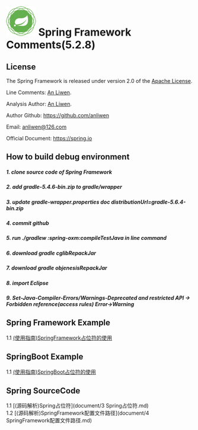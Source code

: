 # <img src="src/docs/asciidoc/images/spring-framework.png" width="80" height="80"> Spring Framework Comments(5.2.8)


## License

The Spring Framework is released under version 2.0 of the [Apache License](https://www.apache.org/licenses/LICENSE-2.0).  

Line Comments: [An Liwen](https://github.com/anliwen/spring-framework-5.2.8.RELEASE).  

Analysis Author: [An Liwen](https://github.com/anliwen/spring-framework-5.2.8.RELEASE).  

Author Github: https://github.com/anliwen

Email: anliwen@126.com

Official Document: https://spring.io


## How to build debug environment
##### 1. clone source code of Spring Framework
##### 2. add gradle-5.4.6-bin.zip to gradle/wrapper
##### 3. update gradle-wrapper.properties doc distributionUrl=gradle-5.6.4-bin.zip
##### 4. commit github
##### 5. run ./gradlew :spring-oxm:compileTestJava in line command
##### 6. download gradle cglibRepackJar
##### 7. download gradle objenesisRepackJar
##### 8. import Eclipse
##### 9. Set-Java-Compiler-Errors/Warnings-Deprecated and restricted API -> Forbidden reference(access rules) Error->Warning


## Spring Framework Example
1.1 [(使用指南)SpringFramework占位符的使用](https://www.yuque.com/an.king/spring/povgtg) 
 
## SpringBoot Example
1.1 [(使用指南)SpringBoot占位符的使用](https://www.yuque.com/an.king/spring/shvl0o) 

## Spring SourceCode
1.1 [(源码解析)Spring占位符](document/3 Spring占位符.md)  
1.2 [(源码解析)SpringFramework配置文件路径](document/4 SpringFramework配置文件路径.md)  